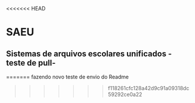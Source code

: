 <<<<<<< HEAD
# SAEU

## Sistemas de arquivos escolares unificados - teste de pull- 
=======
fazendo novo teste de envio do Readme

>>>>>>> f118261cfc128a42d9c91a09318dc59292ce0a22
